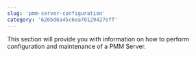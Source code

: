 ```yaml
---
slug: 'pmm-server-configuration'
category: '626bd6a45c6ea70129427eff'
---
```


This section will provide you with information on how to perform configuration and maintenance of a PMM Server.
